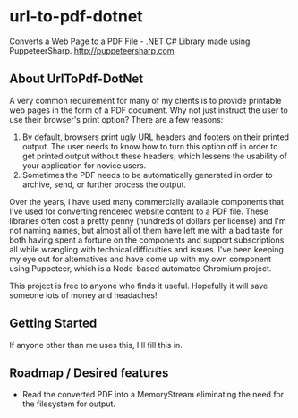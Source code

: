 # url-to-pdf-dotnet
Converts a Web Page to a PDF File - .NET C# Library made using PuppeteerSharp. http://puppeteersharp.com

## About UrlToPdf-DotNet
A very common requirement for many of my clients is to provide printable web pages in the form of a PDF document. Why not just instruct the user to use their browser's print option? There are a few reasons:

  1. By default, browsers print ugly URL headers and footers on their printed output. The user needs to know how to turn this option off in order to get printed output without these headers, which lessens the usability of your application for novice users.
  2. Sometimes the PDF needs to be automatically generated in order to archive, send, or further process the output.

Over the years, I have used many commercially available components that I've used for converting rendered website content to a PDF file. These libraries often cost a pretty penny (hundreds of dollars per license) and I'm not naming names, but almost all of them have left me with a bad taste for both having spent a fortune on the components and support subscriptions all while wrangling with technical difficulties and issues. I've been keeping my eye out for alternatives and have come up with my own component using Puppeteer, which is a Node-based automated Chromium project.

This project is free to anyone who finds it useful. Hopefully it will save someone lots of money and headaches!

## Getting Started
If anyone other than me uses this, I'll fill this in.

## Roadmap / Desired features
- Read the converted PDF into a MemoryStream eliminating the need for the filesystem for output.
